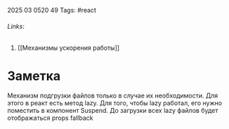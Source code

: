 2025 03 0520 49
Tags: #react  
###### Links: 
1) [[Механизмы ускорения работы]]
# Заметка
Механизм подгрузки файлов только в случае их необходимости. Для этого в реакт есть метод lazy. Для того, чтобы lazy работал, его нужно поместить в компонент Suspend. До загрузки всех lazy файлов будет отображаться props fallback